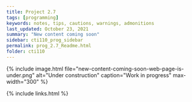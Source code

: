 ```yaml
---
title: Project 2.7
tags: [programming]
keywords: notes, tips, cautions, warnings, admonitions
last_updated: October 23, 2021
summary: "New content coming soon"
sidebar: cti110_prog_sidebar
permalink: prog_2.7_Readme.html
folder: cti110
---
```


{% include image.html file="new-content-coming-soon-web-page-is-under.png" alt="Under construction" caption="Work in progress" max-width="300" %}


{% include links.html %}

